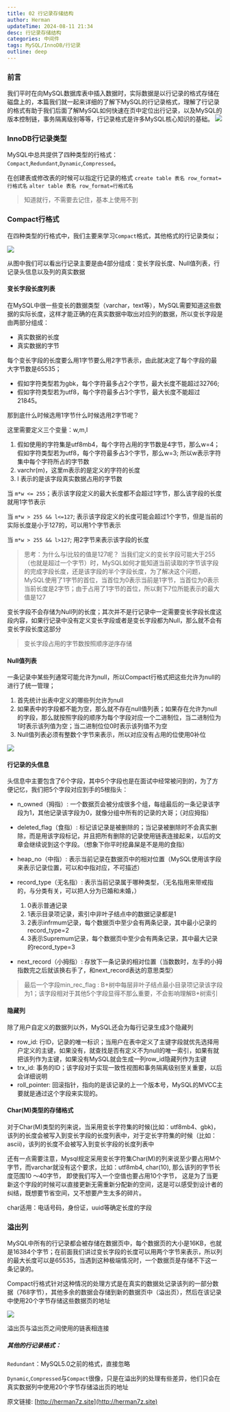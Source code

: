 ```yaml
---
title: 02 行记录存储结构
author: Herman
updateTime: 2024-08-11 21:34
desc: 行记录存储结构
categories: 中间件
tags: MySQL/InnoDB/行记录
outline: deep
---
```


### 前言
我们平时在向MySQL数据库表中插入数据时，实际数据是以行记录的格式存储在磁盘上的，本篇我们就一起来详细的了解下MySQL的行记录格式，理解了行记录的格式有助于我们后面了解MySQL如何快速在页中定位出行记录，以及MySQL的版本控制链，事务隔离级别等等，行记录格式是许多MySQL核心知识的基础。
![](https://cdn.jsdelivr.net/gh/silently9527/images//202510221153746.png)

### InnoDB行记录类型
MySQL中总共提供了四种类型的行格式：`Compact`,`Redundant`,`Dynamic`,`Compressed`。

在创建表或修改表的时候可以指定行记录的格式
   `create table 表名 row_format=行格式名`
   `alter table 表名 row_format=行格式名`

> 知道就行，不需要去记住，基本上使用不到

### Compact行格式
在四种类型的行格式中，我们主要来学习`Compact`格式，其他格式的行记录类似；

![](https://cdn.jsdelivr.net/gh/silently9527/images/008i3skNgy1gtfif7g9lfj60gm021dft02.jpg)

从图中我们可以看出行记录主要是由4部分组成：变长字段长度、Null值列表，行记录头信息以及列的真实数据

#### 变长字段长度列表
在MySQL中很一些变长的数据类型（varchar，text等），MySQL需要知道这些数据的实际长度，这样才能正确的在真实数据中取出对应列的数据，所以变长字段是由两部分组成：
* 真实数据的长度
* 真实数据的字节

每个变长字段的长度要么用1字节要么用2字节表示，由此就决定了每个字段的最大字节数是65535；
* 假如字符类型若为gbk，每个字符最多占2个字节，最大长度不能超过32766;
* 假如字符类型若为utf8，每个字符最多占3个字节，最大长度不能超过21845。

那到底什么时候选用1字节什么时候选用2字节呢？

这里需要定义三个变量：w,m,l

1. 假如使用的字符集是utf8mb4，每个字符占用的字节数是4字节，那么w=4；假如字符类型若为utf8，每个字符最多占3个字节，那么w=3; 所以w表示字符集中每个字符所占的字节数
2. varchr(m)，这里m表示的是定义的字符的长度
3. l 表示的是该字段真实数据占用的字节数

当 `m*w <= 255`；表示该字段定义的最大长度都不会超过1字节，那么该字段的长度就用1字节表示

当 `m*w > 255 && l<=127`; 表示该字段定义的长度可能会超过1个字节，但是当前的实际长度是小于127的，可以用1个字节表示

当 `m*w > 255 && l>127`; 用2字节来表示该字段的长度

> 思考：为什么与l比较的值是127呢？
> 当我们定义的变长字段可能大于255（也就是超过一个字节）时，MySQL如何才能知道当前读取的字节该字段的完成字段长度，还是该字段的半个字段长度，为了解决这个问题，MySQL使用了1字节的首位，当首位为0表示当前是1字节，当首位为0表示当前长度是2字节；由于占用了1字节的首位，所以剩下7位所能表示的最大值是127


变长字段不会存储为Null列的长度；其次并不是行记录中一定需要变长字段长度这段内容，如果行记录中没有定义变长字段或者是变长字段都为Null，那么就不会有变长字段长度这部分

> 变长字段占用的字节数按照顺序逆序存储

#### Null值列表
一条记录中某些列通常可能允许为null，所以Compact行格式把这些允许为null的进行了统一管理；

1. 首先统计出表中定义的哪些列允许为null
2. 如果表中的字段都不能为空，那么就不存在null值列表；如果存在允许为null的字段，那么就按照字段的顺序为每个字段对应一个二进制位，当二进制位为1时表示该列值为空；当二进制位位0时表示该列值不为空
3. Null值列表必须有整数个字节来表示，所以对应没有占用的位使用0补位

![](https://cdn.jsdelivr.net/gh/silently9527/images/008i3skNgy1gtfkjbzya1j60be064wen02.jpg)

#### 行记录的头信息
头信息中主要包含了6个字段，其中5个字段也是在面试中经常被问到的，为了方便记忆，我们把5个字段对应到手的5根指头：

* n_owned（拇指）: 一个数据页会被分成很多个组，每组最后的一条记录该字段为1，其他记录该字段为0，就像分组中所有的记录的大哥；（对应拇指）
* deleted_flag（食指）: 标记该记录是被删除的；当记录被删除时不会真实删除，而是用该字段标记，并且把所有删除的记录使用链表连接起来，以后的文章会继续说到这个字段。（想象下你平时挖鼻屎是不是用的食指）
* heap_no（中指）: 表示当前记录在数据页中的相对位置（MySQL使用该字段来表示记录位置，可以和中指对应，不可描述）
* record_type（无名指）: 表示当前记录属于哪种类型，（无名指用来带戒指的，与分类有关，可以把人分为已婚和未婚，）
    1. 0表示普通记录
    2. 1表示目录项记录，索引中非叶子结点中的数据记录都是1
    3. 2表示infrmum记录，每个数据页中至少会有两条记录，其中最小记录的record_type=2
    4. 3表示Supremum记录，每个数据页中至少会有两条记录，其中最大记录的record_type=3

* next_record（小拇指）: 存放下一条记录的相对位置（当数数时，左手的小拇指数完之后就该换右手了，和next_record表达的意思类型）

> 最后一个字段min_rec_flag : B+树中每层非叶子结点最小目录项记录该字段为1；该字段相对于其他5个字段显得不那么重要，不会影响理解B+树索引

#### 隐藏列
除了用户自定义的数据列以外，MySQL还会为每行记录生成3个隐藏列

* row_id: 行ID，记录的唯一标识；当用户在表中定义了主键字段就优先选择用户定义的主键，如果没有，就查找是否有定义不为null的唯一索引，如果有就把该列作为主键，如果没有MySQL就会生成一列row_id隐藏列作为主键
* trx_id: 事务的ID；该字段对于实现一致性视图和事务隔离级别至关重要，以后会详细说明
* roll_pointer: 回滚指针，指向的是该记录的上一个版本号，MySQL的MVCC主要就是通过这个字段来实现的。

#### Char(M)类型的存储格式
对于Char(M)类型的列来说，当采用变长字符集的时候(比如：utf8mb4、gbk)，该列的长度会被写入到变长字段的长度列表中，对于定长字符集的时候（比如：ascii)，该列的长度不会被写入到变长字段的长度列表中

还有一点需要注意，Mysql规定采用变长字符集Char(M)的列来说至少要占用M个字节，而varchar就没有这个要求，比如：utf8mb4, char(10), 那么该列的字节长度范围10 ～40字节，
即使我们写入一个空值也要占用10个字节， 这是为了当更新这个字段的时候可以直接更新无需重新分配新的空间，这是可以感受到设计者的纠结，既想要节省空间，又不想要产生太多的碎片。

char适用：电话号码，身份证，uuid等确定长度的字段

### 溢出列
MySQL中所有的行记录都会被存储在数据页中，每个数据页的大小是16KB，也就是16384个字节；在前面我们讲过变长字段的长度可以用两个字节来表示，所以列的最大长度可以是65535，当遇到这种极端情况时，一个数据页是存储不下这一条记录的。

Compact行格式针对这种情况的处理方式是在真实的数据处记录该列的一部分数据（768字节），其他多余的数据会存储到新的数据页中（溢出页），然后在该记录中使用20个字节存储这些数据页的地址

![](https://cdn.jsdelivr.net/gh/silently9527/images/008i3skNgy1gtggjr01nbj60br0633yo02.jpg)

溢出页与溢出页之间使用的链表相连接


##### 其他的行记录格式：
`Redundant`：MySQL5.0之前的格式，直接忽略

`Dynamic`,`Compressed`与`Compact`很像，只是在溢出列的处理有些差异，他们只会在真实数据列中使用20个字节存储溢出页的地址


原文链接: [http://herman7z.site](http://herman7z.site)

